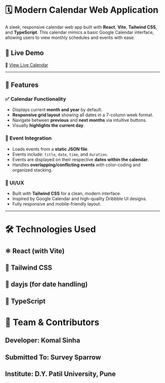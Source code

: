 # 🗓️ Modern Calendar Web Application

A sleek, responsive calendar web app built with **React**, **Vite**, **Tailwind CSS**, and **TypeScript**. This calendar mimics a basic Google Calendar interface, allowing users to view monthly schedules and events with ease.

## 🚀 Live Demo

🔗 [View Live Calendar](https://your-deployment-link.com)

---

## 📌 Features

### ✅ Calendar Functionality
- Displays current **month and year** by default.
- **Responsive grid layout** showing all dates in a 7-column week format.
- Navigate between **previous** and **next months** via intuitive buttons.
- Visually **highlights the current day**.
  
### 📅 Event Integration
- Loads events from a **static JSON file**.
- Events include: `title`, `date`, `time`, and `duration`.
- Events are displayed on their respective **dates within the calendar**.
- Handles **overlapping/conflicting events** with color-coding and organized stacking.

### 💅 UI/UX
- Built with **Tailwind CSS** for a clean, modern interface.
- Inspired by Google Calendar and high-quality Dribbble UI designs.
- Fully responsive and mobile-friendly layout.

---

# 🛠️ Technologies Used
## ⚛️ React (with Vite)
## 🎨 Tailwind CSS
## 📅 dayjs (for date handling)
## 🧩 TypeScript


# 👥 Team & Contributors
## Developer: Komal Sinha
## Submitted To: Survey Sparrow
## Institute: D.Y. Patil University, Pune
